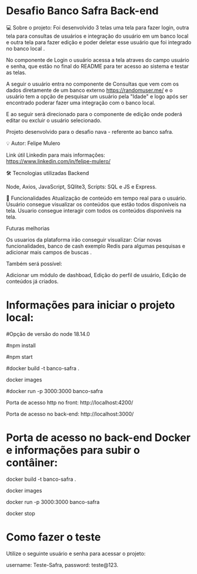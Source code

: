 # Desafio Banco Safra Back-end

💻 Sobre o projeto:
Foi desenvolvido 3 telas uma tela para fazer login, outra tela para consultas de usuários e integração do usuário em um banco local e outra tela para fazer edição e poder deletar esse usuário que foi integrado no banco local .

No componente de Login o usuário acessa a tela atraves do campo usuário e senha, que estão no final do README para ter acesso ao sistema e testar as telas.

A seguir o usuário entra no componente de Consultas que vem com os dados diretamente de um banco externo https://randomuser.me/
e o usuário tem a opção de pesquisar um usuário pela "Idade" e logo após ser encontrado poderar fazer uma integração com o banco local.

E ao seguir será direcionado para o componente de edição onde poderá editar ou excluir o usuário selecionado.

Projeto desenvolvido para o desafio nava - referente ao banco safra.

💡 Autor:
Felipe Mulero

Link útil
Linkedin para mais informações: https://www.linkedin.com/in/felipe-mulero/

🛠️ Tecnologias utilizadas
Backend

Node, Axios, JavaScript, SQlite3, Scripts: SQL e JS e Express.

📌 Funcionalidades
Atualização de conteúdo em tempo real para o usuário. Usuário consegue visualizar os conteúdos que estão todos disponíveis na tela. Usuario consegue interagir com todos os conteúdos disponíveis na tela.

Futuras melhorias

Os usuarios da plataforma irão conseguir visualizar: Criar novas funcionalidades, banco de cash exemplo Redis para algumas pesquisas e adicionar mais campos de buscas .

Também será possível:

Adicionar um módulo de dashboad, Edição do perfil de usuário, Edição de conteúdos já criados.

# Informações para iniciar o projeto local:
#Opção de versão do node 18.14.0

#npm install

#npm start

#docker build -t banco-safra .

docker images

#docker run -p 3000:3000 banco-safra

Porta de acesso http no front:
http://localhost:4200/

Porta de acesso no back-end:
http://localhost:3000/

# Porta de acesso no back-end Docker e informações para subir o contâiner:

docker build -t banco-safra .

docker images

docker run -p 3000:3000 banco-safra

docker stop

# Como fazer o teste

Utilize o seguinte usuário e senha para acessar o projeto:

username: Teste-Safra,
password: teste@123.
